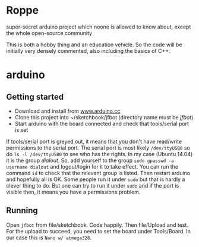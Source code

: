 Roppe
=====

super-secret arduino project which noone is allowed to know about,
except the whole open-source community

This is both a hobby thing and an education vehicle. So the code will
be initially very densely commented, also including the basics of C++.

# arduino

## Getting started

+ Download and install from www.arduino.cc
+ Clone this project into ~/sketchbook/jfbot (directory name must be *jfbot*)
+ Start arduino with the board connected and check that tools/serial port is set

If tools/serial port is greyed out, it means that you don't have read/write permissions
to the serial port. The serial port is most likely `/dev/ttyUSB0` so do `ls -l /dev/ttyUSB0`
to see who has the rights. In my case (Ubuntu 14.04) it is the group *dialout*. So,
add yourself to the group `sudo gpasswd -a username dialout` and logout/login for it to take
effect. You can run the command `id` to check that the relevant group is listed. Then restart
arduino and hopefully all is OK. Some people run it under `sudo` but that is hardly a clever
thing to do. But one can try to run it under `sudo` and if the port is visible then, it means
you have a permissions problem.

## Running

Open `jfbot` from file/sketchbook. Code happily. Then file/Upload and
test. For the upload to succeed, you need to set the board under
Tools/Board. In our case this is `Nano w/ atmega328`.
